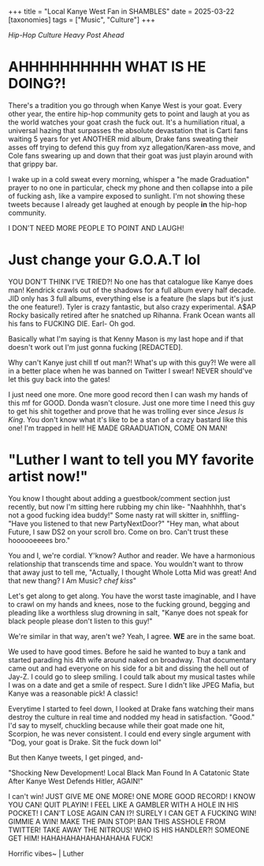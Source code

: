 +++
title = "Local Kanye West Fan in SHAMBLES"
date = 2025-03-22
[taxonomies]
tags = ["Music", "Culture"]
+++

*Hip-Hop Culture Heavy Post Ahead*

# AHHHHHHHHHH WHAT IS HE DOING?!

There's a tradition you go through when Kanye West is your goat. Every other year, the entire hip-hop community gets to point and laugh at you as the world watches your goat crash the fuck out. It's a humiliation ritual, a universal hazing that surpasses the absolute devastation that is Carti fans waiting 5 years for yet ANOTHER mid album, Drake fans sweating their asses off trying to defend this guy from xyz allegation/Karen-ass move, and Cole fans swearing up and down that their goat was just playin around with that grippy bar.

I wake up in a cold sweat every morning, whisper a "he made Graduation" prayer to no one in particular, check my phone and then collapse into a pile of fucking ash, like a vampire exposed to sunlight. I'm not showing these tweets because I already get laughed at enough by people **in** the hip-hop community.

I DON'T NEED MORE PEOPLE TO POINT AND LAUGH!

# Just change your G.O.A.T lol

YOU DON'T THINK I'VE TRIED?! No one has that catalogue like Kanye does man! Kendrick crawls out of the shadows for a full album every half decade. JID only has 3 full albums, everything else is a feature (he slaps but it's just the one feature!). Tyler is crazy fantastic, but also crazy experimental. A$AP Rocky basically retired after he snatched up Rihanna. Frank Ocean wants all his fans to FUCKING DIE. Earl- Oh god.

Basically what I'm saying is that Kenny Mason is my last hope and if that doesn't work out I'm just gonna fucking [REDACTED].

Why can't Kanye just chill tf out man?! What's up with this guy?! We were all in a better place when he was banned on Twitter I swear! NEVER should've let this guy back into the gates!

I just need one more. One more good record then I can wash my hands of this mf for GOOD. Donda wasn't closure. Just one more time I need this guy to get his shit together and prove that he was trolling ever since *Jesus Is King*. You don't know what it's like to be a stan of a crazy bastard like this one! I'm trapped in hell! HE MADE GRAADUATION, COME ON MAN!

# "Luther I want to tell you MY favorite artist now!"

You know I thought about adding a guestbook/comment section just recently, but now I'm sitting here rubbing my chin like- "Naahhhhh, that's not a good fucking idea buddy!" Some nasty rat will skitter in, sniffling-"Have you listened to that new PartyNextDoor?" "Hey man, what about Future, I saw DS2 on your scroll bro. Come on bro. Can't trust these hoooooeeees bro."

You and I, we're cordial. Y'know? Author and reader. We have a harmonious relationship that transcends time and space. You wouldn't want to throw that away just to tell me, "Actually, I thought Whole Lotta Mid was great! And that new thang? I Am Music? *chef kiss*"

Let's get along to get along. You have the worst taste imaginable, and I have to crawl on my hands and knees, nose to the fucking ground, begging and pleading like a worthless slug drowning in salt, "Kanye does not speak for black people please don't listen to this guy!"

We're similar in that way, aren't we? Yeah, I agree. **WE** are in the same boat.

We used to have good times. Before he said he wanted to buy a tank and started parading his 4th wife around naked on broadway. That documentary came out and had everyone on his side for a bit and dissing the hell out of Jay-Z. I could go to sleep smiling. I could talk about my musical tastes while I was on a date and get a smile of respect. Sure I didn't like JPEG Mafia, but Kanye was a reasonable pick! A classic!

Everytime I started to feel down, I looked at Drake fans watching their mans destroy the culture in real time and nodded my head in satisfaction. "Good." I'd say to myself, chuckling because while their goat made one hit, Scorpion, he was never consistent. I could end every single argument with "Dog, your goat is Drake. Sit the fuck down lol"

But then Kanye tweets, I get pinged, and-

"Shocking New Development! Local Black Man Found In A Catatonic State After Kanye West Defends Hitler, AGAIN!"

I can't win! JUST GIVE ME ONE MORE! ONE MORE GOOD RECORD! I KNOW YOU CAN! QUIT PLAYIN! I FEEL LIKE A GAMBLER WITH A HOLE IN HIS POCKET! I CAN'T LOSE AGAIN CAN I?! SURELY I CAN GET A FUCKING WIN! GIMMIE A WIN! MAKE THE PAIN STOP! BAN THIS ASSHOLE FROM TWITTER! TAKE AWAY THE NITROUS! WHO IS HIS HANDLER?! SOMEONE GET HIM! HAHAHAHAHAHAHAHAHA FUCK!

Horrific vibes~ | Luther
